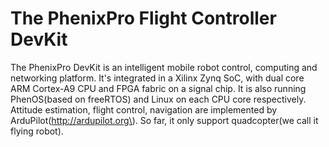 # The PhenixPro Flight Controller DevKit

The PhenixPro DevKit is an intelligent mobile robot control, computing and networking platform. It's integrated in a Xilinx Zynq SoC, with dual core ARM Cortex-A9 CPU and FPGA fabric on a signal chip. It is also running PhenOS\(based on freeRTOS\) and Linux on each CPU core respectively. Attitude estimation, flight control, navigation are implemented by ArduPilot\(http://ardupilot.org\). So far, it only support quadcopter\(we call it flying robot\).


